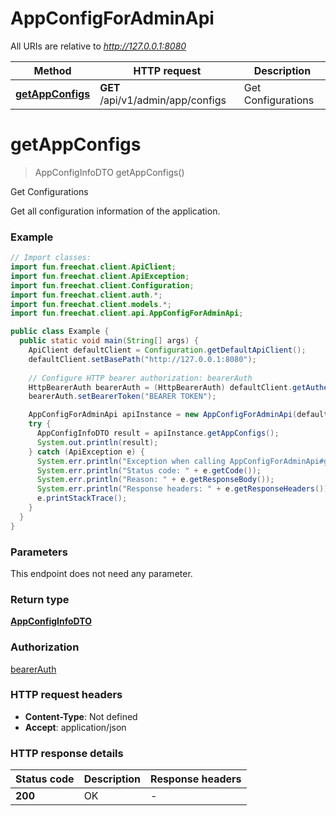 # AppConfigForAdminApi

All URIs are relative to *http://127.0.0.1:8080*

| Method | HTTP request | Description |
|------------- | ------------- | -------------|
| [**getAppConfigs**](AppConfigForAdminApi.md#getAppConfigs) | **GET** /api/v1/admin/app/configs | Get Configurations |


<a id="getAppConfigs"></a>
# **getAppConfigs**
> AppConfigInfoDTO getAppConfigs()

Get Configurations

Get all configuration information of the application.

### Example
```java
// Import classes:
import fun.freechat.client.ApiClient;
import fun.freechat.client.ApiException;
import fun.freechat.client.Configuration;
import fun.freechat.client.auth.*;
import fun.freechat.client.models.*;
import fun.freechat.client.api.AppConfigForAdminApi;

public class Example {
  public static void main(String[] args) {
    ApiClient defaultClient = Configuration.getDefaultApiClient();
    defaultClient.setBasePath("http://127.0.0.1:8080");
    
    // Configure HTTP bearer authorization: bearerAuth
    HttpBearerAuth bearerAuth = (HttpBearerAuth) defaultClient.getAuthentication("bearerAuth");
    bearerAuth.setBearerToken("BEARER TOKEN");

    AppConfigForAdminApi apiInstance = new AppConfigForAdminApi(defaultClient);
    try {
      AppConfigInfoDTO result = apiInstance.getAppConfigs();
      System.out.println(result);
    } catch (ApiException e) {
      System.err.println("Exception when calling AppConfigForAdminApi#getAppConfigs");
      System.err.println("Status code: " + e.getCode());
      System.err.println("Reason: " + e.getResponseBody());
      System.err.println("Response headers: " + e.getResponseHeaders());
      e.printStackTrace();
    }
  }
}
```

### Parameters
This endpoint does not need any parameter.

### Return type

[**AppConfigInfoDTO**](AppConfigInfoDTO.md)

### Authorization

[bearerAuth](../README.md#bearerAuth)

### HTTP request headers

 - **Content-Type**: Not defined
 - **Accept**: application/json

### HTTP response details
| Status code | Description | Response headers |
|-------------|-------------|------------------|
| **200** | OK |  -  |

